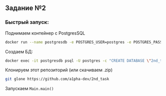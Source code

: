 ## Задание №2
### Быстрый запуск:
Поднимаем контейнер с PostgresSQL
```bash
docker run --name postgresdb -e POSTGRES_USER=postgres -e POSTGRES_PASSWORD=secret -p 5432:5432 -d postgres:16
```
Создаем БД:
```bash
docker exec -it postgresdb psql -U postgres -c "CREATE DATABASE \"2nd_task\";"
```
Клонируем этот репозиторий (или скачиваем .zip)
```bash
git glone https://github.com/a1pha-dev/2nd_task
```
Запускаем `Main.main()`
